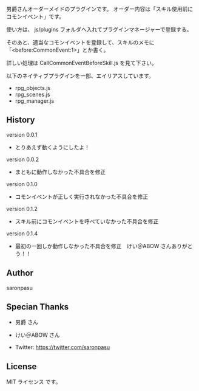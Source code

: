 男爵さんオーダーメイドのプラグインです。
オーダー内容は「スキル使用前にコモンイベント」です。

使い方は、 js/plugins フォルダへ入れてプラグインマネージャーで登録する。

そのあと、適当なコモンイベントを登録して、スキルのメモに「\<before:CommonEvent:1\>」とか書く。

詳しい処理は CallCommonEventBeforeSkill.js を見て下さい。

以下のネイティブプラグインを一部、エイリアスしています。
- rpg_objects.js
- rpg_scenes.js
- rpg_manager.js

## History
version 0.0.1
- とりあえず動くようにしたよ！

version 0.0.2
- まともに動作しなかった不具合を修正

version 0.1.0
- コモンイベントが正しく実行されなかった不具合を修正

version 0.1.2
- スキル前にコモンイベントを呼べていなかった不具合を修正

version 0.1.4
- 最初の一回しか動作しなかった不具合を修正　けい＠ABOW さんありがとう！！

## Author
saronpasu

## Specian Thanks
- 男爵 さん
- けい＠ABOW さん

- Twitter: https://twitter.com/saronpasu

## License
MIT ライセンス です。
